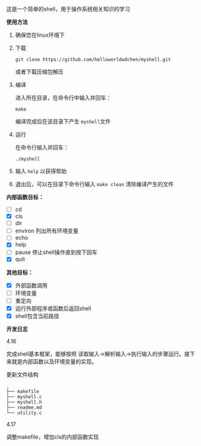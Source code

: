 这是一个简单的shell，用于操作系统相关知识的学习

**使用方法**

1. 确保您在linux环境下

2. 下载

    ```
    git clone https://github.com/helloworldwdchen/myshell.git
    ```

    或者下载压缩包解压

3. 编译

    进入所在目录，在命令行中输入并回车：

    ```
    make
    ```

    编译完成后在该目录下产生 `myshell`文件

4. 运行

    在命令行输入并回车：

    ```
    ./myshell
    ```

5. 输入 `help` 以获得帮助

6. 退出后，可以在目录下命令行输入 `make clean` 清除编译产生的文件



**内部函数目标：**

- [ ] cd
- [x] cls
- [ ] dir
- [ ] environ 列出所有环境变量
- [ ] echo
- [x] help
- [ ] pause 停止shell操作直到按下回车
- [x] quit

**其他目标：**

- [x] 外部函数调用
- [ ] 环境变量
- [ ] 重定向
- [x] 运行外部程序或函数后返回shell
- [x] shell包含当前路径

**开发日志**

4.16 

完成shell基本框架，能够按照 读取输入->解析输入->执行输入的步骤运行。接下来就是内部函数以及环境变量的实现。

更新文件结构

```
.
├── makefile
├── myshell.c
├── myshell.h
├── readme.md
└── utility.c
```

4.17

调整makefile，增加cls的内部函数实现
